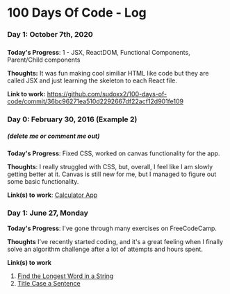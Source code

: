 # 100 Days Of Code - Log

### Day 1: October 7th, 2020 
##### 

**Today's Progress**: 1 - JSX, ReactDOM, Functional Components, Parent/Child components 

**Thoughts:** It was fun making cool similiar HTML like code but they are called JSX and just learning the skeleton to each React file.

**Link to work:** https://github.com/sudoxx2/100-days-of-code/commit/36bc96271ea510d2292667df22acf12d901fe109

### Day 0: February 30, 2016 (Example 2)
##### (delete me or comment me out)

**Today's Progress**: Fixed CSS, worked on canvas functionality for the app.

**Thoughts**: I really struggled with CSS, but, overall, I feel like I am slowly getting better at it. Canvas is still new for me, but I managed to figure out some basic functionality.

**Link(s) to work**: [Calculator App](http://www.example.com)


### Day 1: June 27, Monday

**Today's Progress**: I've gone through many exercises on FreeCodeCamp.

**Thoughts** I've recently started coding, and it's a great feeling when I finally solve an algorithm challenge after a lot of attempts and hours spent.

**Link(s) to work**
1. [Find the Longest Word in a String](https://www.freecodecamp.com/challenges/find-the-longest-word-in-a-string)
2. [Title Case a Sentence](https://www.freecodecamp.com/challenges/title-case-a-sentence)
